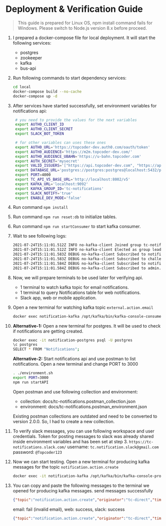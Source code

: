 # Deployment & Verification Guide

> This guide is prepared for Linux OS, npm install command fails for Windows.
> Please switch to Node.js version 8.x before proceed.

1. I prepared a docker-compose file for local deployment. It will start the following services:
   * postgres
   * zookeeper
   * kafka
   * bus-api
2. Run following commands to start dependency services:
   ```bash
   cd local
   docker-compose build --no-cache
   docker-compose up -d
   ```
3. After services have started successfully, set environment variables for notifications api:
   ```sh
    # you need to provide the values for the next variables
    export AUTH0_CLIENT_ID
    export AUTH0_CLIENT_SECRET
    export SLACK_BOT_TOKEN

    # for other variables can uses these ones
    export AUTH0_URL='https://topcoder-dev.auth0.com/oauth/token'
    export AUTH0_AUDIENCE='https://m2m.topcoder-dev.com/'
    export AUTH0_AUDIENCE_UBAHN='https://u-bahn.topcoder.com'
    export AUTH_SECRET='mysecret'
    export VALID_ISSUERS='["https://api.topcoder-dev.com", "https://api.topcoder.com", "https://topcoder-dev.auth0.com/", "https://auth.topcoder-dev.com/"]'
    export DATABASE_URL='postgres://postgres:postgres@localhost:5432/postgres'
    export PORT=4000
    export TC_API_V5_BASE_URL='http://localhost:8002/v5'
    export KAFKA_URL='localhost:9092'
    export KAFKA_GROUP_ID='tc-notifications'
    export SLACK_NOTIFY='true'
    export ENABLE_DEV_MODE='false'
    ```

4. Run command `npm install`
5. Run command `npm run reset:db` to initialize tables.
6. Run command `npm run startConsumer` to start kafka consumer.
7. Wait to see following logs:
   ```bash
   2021-07-24T15:11:01.512Z INFO no-kafka-client Joined group tc-notifications generationId 1 as no-kafka-client-2689c63f-9850-448a-a3f0-11d2ec8e49ce
   2021-07-24T15:11:01.512Z INFO no-kafka-client Elected as group leader
   2021-07-24T15:11:01.583Z DEBUG no-kafka-client Subscribed to notifications.autopilot.events:0 offset 0 leader localhost:9092
   2021-07-24T15:11:01.583Z DEBUG no-kafka-client Subscribed to challenge.notification.events:0 offset 0 leader localhost:9092
   2021-07-24T15:11:01.584Z DEBUG no-kafka-client Subscribed to notification.action.create:0 offset 0 leader localhost:9092
   2021-07-24T15:11:01.584Z DEBUG no-kafka-client Subscribed to admin.notification.broadcast:0 offset 0 leader localhost:9092
   ```
8. Now, we will prepare terminals to be used later for verifying api.
    * 1 terminal to watch kafka topic for email notifications.
    * 1 terminal to query Notifications table for web notifications.
    * Slack app, web or mobile application.
9.  Open a new terminal for watching kafka topic `external.action.email`
    ```bash
    docker exec notification-kafka /opt/kafka/bin/kafka-console-consumer.sh --bootstrap-server localhost:9092 --topic external.action.email
    ```
10. **Alternative-1:**  Open a new terminal for postgres. It will be used to check if notifications are getting created.
    ```bash
    docker exec -it notification-postgres psql -U postgres
    \c postgres
    SELECT * FROM "Notifications";
    ```
    **Alternative-2:** Start notifications api and use postman to list notifications. Open a new terminal and change PORT to 3000
    ```bash
    . ./environment.sh
    export PORT=3000
    npm run startAPI
    ```
    Open postman and use following collection and environment:
    * collection: docs/tc-notifications.postman_collection.json
    * environment: docs/tc-notifications.postman_environment.json

    Existing postman collections are outdated and need to be converted to version 2.0.0. So, I had to create a new collection.

11. To verify slack messages, you can use following workspace and user credentials. Token for posting messages to slack was already shared inside environment variables and has been set at step 3.
    `https://tc-notifications.slack.com/`
    username: `tc.notification.slack@gmail.com`
    password: `@Topcoder123`


12. Now we can start testing. Open a new terminal for producing kafka messages for the topic `notification.action.create`
    ```bash
    docker exec -it notification-kafka /opt/kafka/bin/kafka-console-producer.sh --broker-list localhost:9092 --topic notification.action.create
    ```
13. You can copy and paste the following messages to the terminal we opened for producing kafka messages.
    send messages successfully
    ```json
    {"topic":"notification.action.create","originator":"tc-direct","timestamp":"2018-02-16T00:00:00","mime-type":"application\/json","payload":[{"serviceId":"email","type":"taas.notification.request-submitted","details":{"from":"example@example.com","recipients":[{"userId":123,"email":"test1@test.com"},{"userId":456,"email":"test2@test.com"}],"cc":[{"userId":789,"email":"test3@test.com"},{"userId":987,"email":"test4@test.com"}],"data":{"subject":"...","body":"...","field1":"...","field2":"...","filedN":"..."},"sendgridTemplateId":"...","version":"v3"}},{"serviceId":"slack","type":"taas.notification.request-submitted","details":{"channel":"general","text":"test message"}},{"serviceId":"web","type":"taas.notification.request-submitted","details":{"userId":40152856,"contents":{},"version":1}}]}
    ```
    email: fail (invalid email), web: success, slack: success
    ```json
    {"topic":"notification.action.create","originator":"tc-direct","timestamp":"2018-02-16T00:00:00","mime-type":"application\/json","payload":[{"serviceId":"email","type":"taas.notification.request-submitted","details":{"from":"example.com","recipients":[{"userId":123,"email":"test1@test.com"},{"userId":456,"email":"test2@test.com"}],"cc":[{"userId":789,"email":"test3@test.com"},{"userId":987,"email":"test4@test.com"}],"data":{"subject":"...","body":"...","field1":"...","field2":"...","filedN":"..."},"sendgridTemplateId":"...","version":"v3"}},{"serviceId":"slack","type":"taas.notification.request-submitted","details":{"channel":"random","text":"test message"}},{"serviceId":"web","type":"taas.notification.request-submitted","details":{"userId":40152856,"contents":{},"version":1}}]}
    ```